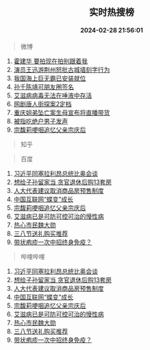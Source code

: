 <div align="center"><h2>实时热搜榜</h2><h4>2024-02-28 21:56:01</h4></div>

> 微博  

1. [霍建华 要拍现在拍别跟着我](https://s.weibo.com/weibo?q=%E9%9C%8D%E5%BB%BA%E5%8D%8E%20%E8%A6%81%E6%8B%8D%E7%8E%B0%E5%9C%A8%E6%8B%8D%E5%88%AB%E8%B7%9F%E7%9D%80%E6%88%91&t=31&band_rank=1&Refer=top)<br />
2. [演员王迅游荆州怒批古城墙刻字行为](https://s.weibo.com/weibo?q=%23%E6%BC%94%E5%91%98%E7%8E%8B%E8%BF%85%E6%B8%B8%E8%8D%86%E5%B7%9E%E6%80%92%E6%89%B9%E5%8F%A4%E5%9F%8E%E5%A2%99%E5%88%BB%E5%AD%97%E8%A1%8C%E4%B8%BA%23&t=31&band_rank=2&Refer=top)<br />
3. [我国海上巨无霸已安装就位](https://s.weibo.com/weibo?q=%23%E6%88%91%E5%9B%BD%E6%B5%B7%E4%B8%8A%E5%B7%A8%E6%97%A0%E9%9C%B8%E5%B7%B2%E5%AE%89%E8%A3%85%E5%B0%B1%E4%BD%8D%23&t=31&band_rank=3&Refer=top)<br />
4. [孙千陈靖可朋友圈签名](https://s.weibo.com/weibo?q=%23%E5%AD%99%E5%8D%83%E9%99%88%E9%9D%96%E5%8F%AF%E6%9C%8B%E5%8F%8B%E5%9C%88%E7%AD%BE%E5%90%8D%23&t=31&band_rank=4&Refer=top)<br />
5. [艾滋病病毒无法在唾液中存活](https://s.weibo.com/weibo?q=%23%E8%89%BE%E6%BB%8B%E7%97%85%E7%97%85%E6%AF%92%E6%97%A0%E6%B3%95%E5%9C%A8%E5%94%BE%E6%B6%B2%E4%B8%AD%E5%AD%98%E6%B4%BB%23&t=31&band_rank=5&Refer=top)<br />
6. [网剧唐人街探案2定档](https://s.weibo.com/weibo?q=%23%E7%BD%91%E5%89%A7%E5%94%90%E4%BA%BA%E8%A1%97%E6%8E%A2%E6%A1%882%E5%AE%9A%E6%A1%A3%23&t=31&band_rank=6&Refer=top)<br />
7. [重庆姐弟坠亡案生母宣布将直播带货](https://s.weibo.com/weibo?q=%23%E9%87%8D%E5%BA%86%E5%A7%90%E5%BC%9F%E5%9D%A0%E4%BA%A1%E6%A1%88%E7%94%9F%E6%AF%8D%E5%AE%A3%E5%B8%83%E5%B0%86%E7%9B%B4%E6%92%AD%E5%B8%A6%E8%B4%A7%23&t=31&band_rank=7&Refer=top)<br />
8. [被指吃绝户男子发声](https://s.weibo.com/weibo?q=%23%E8%A2%AB%E6%8C%87%E5%90%83%E7%BB%9D%E6%88%B7%E7%94%B7%E5%AD%90%E5%8F%91%E5%A3%B0%23&t=31&band_rank=8&Refer=top)<br />
9. [宗馥莉哽咽追忆父亲宗庆后](https://s.weibo.com/weibo?q=%23%E5%AE%97%E9%A6%A5%E8%8E%89%E5%93%BD%E5%92%BD%E8%BF%BD%E5%BF%86%E7%88%B6%E4%BA%B2%E5%AE%97%E5%BA%86%E5%90%8E%23&t=31&band_rank=9&Refer=top)<br />

> 知乎  


> 百度  

1. [习近平同塞拉利昂总统比奥会谈](https://www.baidu.com/s?wd=%E4%B9%A0%E8%BF%91%E5%B9%B3%E5%90%8C%E5%A1%9E%E6%8B%89%E5%88%A9%E6%98%82%E6%80%BB%E7%BB%9F%E6%AF%94%E5%A5%A5%E4%BC%9A%E8%B0%88&sa=fyb_news&rsv_dl=fyb_news)<br />
2. [想给子孙留家当 贪官退休后购13套房](https://www.baidu.com/s?wd=%E6%83%B3%E7%BB%99%E5%AD%90%E5%AD%99%E7%95%99%E5%AE%B6%E5%BD%93+%E8%B4%AA%E5%AE%98%E9%80%80%E4%BC%91%E5%90%8E%E8%B4%AD13%E5%A5%97%E6%88%BF&sa=fyb_news&rsv_dl=fyb_news)<br />
3. [人大代表建议取消商品房预售制度](https://www.baidu.com/s?wd=%E4%BA%BA%E5%A4%A7%E4%BB%A3%E8%A1%A8%E5%BB%BA%E8%AE%AE%E5%8F%96%E6%B6%88%E5%95%86%E5%93%81%E6%88%BF%E9%A2%84%E5%94%AE%E5%88%B6%E5%BA%A6&sa=fyb_news&rsv_dl=fyb_news)<br />
4. [中国互联网“蝶变”成长](https://www.baidu.com/s?wd=%E4%B8%AD%E5%9B%BD%E4%BA%92%E8%81%94%E7%BD%91%E2%80%9C%E8%9D%B6%E5%8F%98%E2%80%9D%E6%88%90%E9%95%BF&sa=fyb_news&rsv_dl=fyb_news)<br />
5. [宗馥莉哽咽追忆父亲宗庆后](https://www.baidu.com/s?wd=%E5%AE%97%E9%A6%A5%E8%8E%89%E5%93%BD%E5%92%BD%E8%BF%BD%E5%BF%86%E7%88%B6%E4%BA%B2%E5%AE%97%E5%BA%86%E5%90%8E&sa=fyb_news&rsv_dl=fyb_news)<br />
6. [艾滋病已是可防可控可治的慢性病](https://www.baidu.com/s?wd=%E8%89%BE%E6%BB%8B%E7%97%85%E5%B7%B2%E6%98%AF%E5%8F%AF%E9%98%B2%E5%8F%AF%E6%8E%A7%E5%8F%AF%E6%B2%BB%E7%9A%84%E6%85%A2%E6%80%A7%E7%97%85&sa=fyb_news&rsv_dl=fyb_news)<br />
7. [热心市民魏大勋](https://www.baidu.com/s?wd=%E7%83%AD%E5%BF%83%E5%B8%82%E6%B0%91%E9%AD%8F%E5%A4%A7%E5%8B%8B&sa=fyb_news&rsv_dl=fyb_news)<br />
8. [三八节送礼购买推荐](https://www.baidu.com/s?wd=%E4%B8%89%E5%85%AB%E8%8A%82%E9%80%81%E7%A4%BC%E8%B4%AD%E4%B9%B0%E6%8E%A8%E8%8D%90&sa=fyb_news&rsv_dl=fyb_news)<br />
9. [带状疱疹一次中招终身免疫？](https://www.baidu.com/s?wd=%E5%B8%A6%E7%8A%B6%E7%96%B1%E7%96%B9%E4%B8%80%E6%AC%A1%E4%B8%AD%E6%8B%9B%E7%BB%88%E8%BA%AB%E5%85%8D%E7%96%AB%EF%BC%9F&sa=fyb_news&rsv_dl=fyb_news)<br />

> 哔哩哔哩  

1. [习近平同塞拉利昂总统比奥会谈](https://www.baidu.com/s?wd=%E4%B9%A0%E8%BF%91%E5%B9%B3%E5%90%8C%E5%A1%9E%E6%8B%89%E5%88%A9%E6%98%82%E6%80%BB%E7%BB%9F%E6%AF%94%E5%A5%A5%E4%BC%9A%E8%B0%88&sa=fyb_news&rsv_dl=fyb_news)<br />
2. [想给子孙留家当 贪官退休后购13套房](https://www.baidu.com/s?wd=%E6%83%B3%E7%BB%99%E5%AD%90%E5%AD%99%E7%95%99%E5%AE%B6%E5%BD%93+%E8%B4%AA%E5%AE%98%E9%80%80%E4%BC%91%E5%90%8E%E8%B4%AD13%E5%A5%97%E6%88%BF&sa=fyb_news&rsv_dl=fyb_news)<br />
3. [人大代表建议取消商品房预售制度](https://www.baidu.com/s?wd=%E4%BA%BA%E5%A4%A7%E4%BB%A3%E8%A1%A8%E5%BB%BA%E8%AE%AE%E5%8F%96%E6%B6%88%E5%95%86%E5%93%81%E6%88%BF%E9%A2%84%E5%94%AE%E5%88%B6%E5%BA%A6&sa=fyb_news&rsv_dl=fyb_news)<br />
4. [中国互联网“蝶变”成长](https://www.baidu.com/s?wd=%E4%B8%AD%E5%9B%BD%E4%BA%92%E8%81%94%E7%BD%91%E2%80%9C%E8%9D%B6%E5%8F%98%E2%80%9D%E6%88%90%E9%95%BF&sa=fyb_news&rsv_dl=fyb_news)<br />
5. [宗馥莉哽咽追忆父亲宗庆后](https://www.baidu.com/s?wd=%E5%AE%97%E9%A6%A5%E8%8E%89%E5%93%BD%E5%92%BD%E8%BF%BD%E5%BF%86%E7%88%B6%E4%BA%B2%E5%AE%97%E5%BA%86%E5%90%8E&sa=fyb_news&rsv_dl=fyb_news)<br />
6. [艾滋病已是可防可控可治的慢性病](https://www.baidu.com/s?wd=%E8%89%BE%E6%BB%8B%E7%97%85%E5%B7%B2%E6%98%AF%E5%8F%AF%E9%98%B2%E5%8F%AF%E6%8E%A7%E5%8F%AF%E6%B2%BB%E7%9A%84%E6%85%A2%E6%80%A7%E7%97%85&sa=fyb_news&rsv_dl=fyb_news)<br />
7. [热心市民魏大勋](https://www.baidu.com/s?wd=%E7%83%AD%E5%BF%83%E5%B8%82%E6%B0%91%E9%AD%8F%E5%A4%A7%E5%8B%8B&sa=fyb_news&rsv_dl=fyb_news)<br />
8. [三八节送礼购买推荐](https://www.baidu.com/s?wd=%E4%B8%89%E5%85%AB%E8%8A%82%E9%80%81%E7%A4%BC%E8%B4%AD%E4%B9%B0%E6%8E%A8%E8%8D%90&sa=fyb_news&rsv_dl=fyb_news)<br />
9. [带状疱疹一次中招终身免疫？](https://www.baidu.com/s?wd=%E5%B8%A6%E7%8A%B6%E7%96%B1%E7%96%B9%E4%B8%80%E6%AC%A1%E4%B8%AD%E6%8B%9B%E7%BB%88%E8%BA%AB%E5%85%8D%E7%96%AB%EF%BC%9F&sa=fyb_news&rsv_dl=fyb_news)<br />
